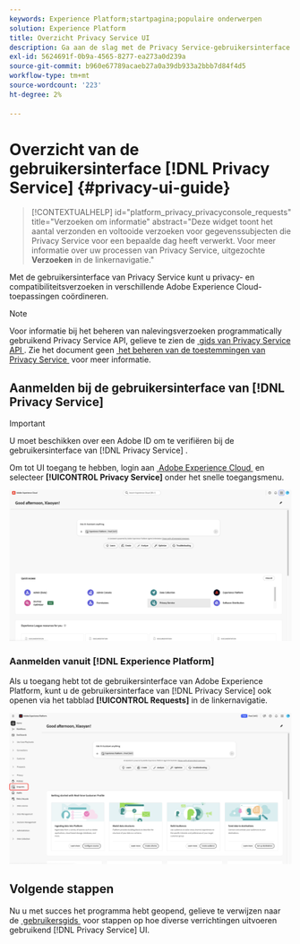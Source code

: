 ```yaml
---
keywords: Experience Platform;startpagina;populaire onderwerpen
solution: Experience Platform
title: Overzicht Privacy Service UI
description: Ga aan de slag met de Privacy Service-gebruikersinterface om privacyverzoeken in verschillende Experience Cloud-toepassingen te coördineren en te controleren.
exl-id: 5624691f-0b9a-4565-8277-ea273a0d239a
source-git-commit: b960e67789acaeb27a0a39db933a2bbb7d84f4d5
workflow-type: tm+mt
source-wordcount: '223'
ht-degree: 2%

---
```


# Overzicht van de gebruikersinterface [!DNL Privacy Service] {#privacy-ui-guide}

>[!CONTEXTUALHELP]
>id="platform_privacy_privacyconsole_requests"
>title="Verzoeken om informatie"
>abstract="Deze widget toont het aantal verzonden en voltooide verzoeken voor gegevenssubjecten die Privacy Service voor een bepaalde dag heeft verwerkt. Voor meer informatie over uw processen van Privacy Service, uitgezochte **Verzoeken** in de linkernavigatie."

Met de gebruikersinterface van Privacy Service kunt u privacy- en compatibiliteitsverzoeken in verschillende Adobe Experience Cloud-toepassingen coördineren.

>[!NOTE]
>
>Voor informatie bij het beheren van nalevingsverzoeken programmatically gebruikend Privacy Service API, gelieve te zien de [&#x200B; gids van Privacy Service API &#x200B;](../api/overview.md). Zie het document geen [&#x200B; het beheren van de toestemmingen van Privacy Service &#x200B;](../permissions.md) voor meer informatie.

## Aanmelden bij de gebruikersinterface van [!DNL Privacy Service]

>[!IMPORTANT]
>
>U moet beschikken over een Adobe ID om te verifiëren bij de gebruikersinterface van [!DNL Privacy Service] .

Om tot UI toegang te hebben, login aan [&#x200B; Adobe Experience Cloud &#x200B;](https://experience.adobe.com/) en selecteer **[!UICONTROL Privacy Service]** onder het snelle toegangsmenu.

![&#x200B; het dashboard van Experience Cloud met benadrukte Privacy Service.](../images/ui-overview/quick-access.png)


### Aanmelden vanuit [!DNL Experience Platform]

Als u toegang hebt tot de gebruikersinterface van Adobe Experience Platform, kunt u de gebruikersinterface van [!DNL Privacy Service] ook openen via het tabblad **[!UICONTROL Requests]** in de linkernavigatie.

![&#x200B; UI van Adobe Experience Platform met Verzoeken die in de linkernavigatiebar worden benadrukt.](../images/ui-overview/platform.png)

## Volgende stappen

Nu u met succes het programma hebt geopend, gelieve te verwijzen naar de [&#x200B; gebruikersgids &#x200B;](user-guide.md) voor stappen op hoe diverse verrichtingen uitvoeren gebruikend [!DNL Privacy Service] UI.
